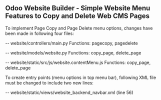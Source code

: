 Odoo Website Builder - Simple Website Menu Features to Copy and Delete Web CMS Pages
------------------------------------------------------------------------------------

To implement Page Copy and Page Delete menu options, changes have been made in following four files:

-- website/controllers/main.py
Functions: pagecopy, pagedelete

-- website/models/website.py
Functions: copy_page, delete_page

-- website/static/src/js/website.contentMenu.js
Functions: copy_page, delete_page

To create entry points (menu options in top menu bar), following XML file must be changed to include two new lines:

-- website/static/views/website_backend_navbar.xml (line 56)

<!--  <li groups="base.group_website_designer"><a href="#" data-action="copy_page">Copy Page</a></li> 
   <li groups="base.group_website_designer"><a href="#" data-action="delete_page">Delete Page</a></li> -->
